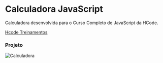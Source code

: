 # Calculadora JavaScript

Calculadora desenvolvida para o Curso Completo de JavaScript da HCode.

[Hcode Treinamentos](https://www.hcode.com.br)

### Projeto

![Calculadora](https://firebasestorage.googleapis.com/v0/b/hcode-com-br.appspot.com/o/calculadora-hcode.jpg?alt=media&token=5406aa3f-b965-401c-9b4e-654609c78b33)
